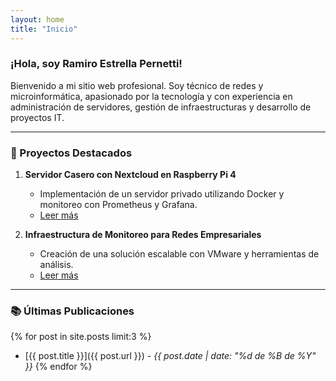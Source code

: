 ```yaml
---
layout: home
title: "Inicio"
---
```


### ¡Hola, soy Ramiro Estrella Pernetti!

Bienvenido a mi sitio web profesional. Soy técnico de redes y microinformática, apasionado por la tecnología y con experiencia en administración de servidores, gestión de infraestructuras y desarrollo de proyectos IT.

---

### 🚀 Proyectos Destacados

1. **Servidor Casero con Nextcloud en Raspberry Pi 4**
   - Implementación de un servidor privado utilizando Docker y monitoreo con Prometheus y Grafana.
   - [Leer más](/blog/servidor-casero-nextcloud/)

2. **Infraestructura de Monitoreo para Redes Empresariales**
   - Creación de una solución escalable con VMware y herramientas de análisis.
   - [Leer más](/blog/infraestructura-monitoreo-redes/)

---

### 📚 Últimas Publicaciones

{% for post in site.posts limit:3 %}
- [{{ post.title }}]({{ post.url }}) - _{{ post.date | date: "%d de %B de %Y" }}_
{% endfor %}

